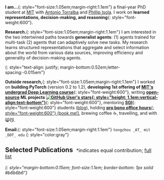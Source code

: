 **I am...**{: style="font-size:1.05em;margin-right:1.1em"} a final-year PhD student at [MIT](https://www.csail.mit.edu/) with [Antonio Torralba](https://web.mit.edu/torralba/www/) and [Phillip Isola](https://web.mit.edu/phillipi/). I work on **learned representations, decision-making, and reasoning**{: style="font-weight:600"}.

<!-- **Research.**{: style="font-size:1.05em;margin-right:1.1em"}  **Intelligence via learned data structures.**
{: style="text-align: justify;margin-bottom:0.35em"}

My approach towards intelligence is to utilize certain structures of data <span style="color:gray">(<em>e.g.,</em> <u>invariances</u> to impercecptible changes, <u>distances</u> w.r.t. decision-making abilities, task-specific <u>factorizations</u> of signal and noise)</span>. These features enable better task-solving, learning efficiency and generalization, but have no known mathematical formulas.
**How to characterize such structures?**{: style="font-weight:600"}&nbsp;
**How to optimize neural networks to extract and represent them?**{: style="font-weight:600"}&nbsp;
**How to use these <u>learned data structures</u> for better perception, decision-making, <em>etc</em>?**{: style="font-weight:600"}
{: style="text-align: justify; margin-bottom:0.35em;letter-spacing:-0.015em"}
 + <i class="fab fa-connectdevelop" style="color:#00B7EB;font-weight:bold;width:2em;text-align:center;padding-right:5px" aria-hidden="true" />Data structures **as** learned representations.
   <p style="margin-bottom:-4px"></p>
 + <i class="fas fa-robot" style="color:#DA70D6;font-weight:bold;width:2em;text-align:center;padding-right:5px" aria-hidden="true" />Data structures **for** efficient and general agents.
   <p style="margin-bottom:-4px"></p>
 + <i class="fas fa-database" style="color:#32CD32;font-weight:bold;width:2em;text-align:center;padding-right:5px" aria-hidden="true" />Dataset structures **of** the learning process, <span style="color:gray"><em>e.g.</em>, what makes for a good training set.</span> -->
   <!--- <p style="margin-bottom:-0.9em"></p> --->
<!---{: style="text-align: justify;padding-left:15px;margin-top:-1px;margin-bottom:10px;font-size:0.885em;list-style-type: none;"} --->
<!-- {: style="text-align: justify;padding-left:10px;margin-top:-1px;font-size:0.875em;list-style-type: none;margin-bottom:0.35em"} -->

**Research.**{: style="font-size:1.05em;margin-right:1.1em"} I am interested in the two intertwined paths towards **generalist agents**: (1) agents trained for multi-task (2) agents that can adaptively solve new tasks. 
My research learns structured representations that aggregate and select information about the world from various data sources, improving efficiency and generality of decision-making agents.
<!-- **inductive structures in machine learning and artificial intelligence**, with a focus on <u>useful structures for better perception and decision-making</u> and <u>learning such structures with neural nets</u> <span style="color:gray">(<em>e.g.,</em> invariances to imperceptible changes, distances w.r.t. decision-making capabilities, task-specific factorizations of signal and noise)</span>. -->
{: style="text-align: justify; margin-bottom:0.52em;letter-spacing:-0.015em"}

<!---Broadly, I am interested in representation learning, reinforcement learning, synthetic data, and [dataset distillation](./dataset_distillation/).--->
<!--- I frequently collaborate within and outside MIT, including with [Yuandong Tian](https://yuandong-tian.com/){:.color}, [Amy Zhang](https://amyzhang.github.io/), [Simon S. Du](https://simonshaoleidu.com/), [Alyosha Efros](https://people.eecs.berkeley.edu/~efros/), [Jun-Yan Zhu](https://www.cs.cmu.edu/~junyanz/), etc. --->

**Outside research,**{: style="font-size:1.05em;margin-right:1.1em"} I worked on **building PyTorch** (version 0.2 to 1.2),
**developing 1st offering of [MIT's undergrad Deep Learning course](https://phillipi.github.io/6.s898/2022/index.html)**{: style="font-weight:600"}, writing
**[open-source](/open-source/) ML projects [![GitHub User's stars](https://img.shields.io/github/stars/ssnl?affiliations=OWNER%2CCOLLABORATOR&logo=github&label=stars){: style="height: 1.1em;vertical-align:text-bottom"}](/open-source/)**{: style="font-weight:600"},
mentoring **[SGI](https://sgi.mit.edu/)**{: style="font-weight:600"} students (<a href="https://summergeometry.org/sgi2023/a-study-on-quasimetric-reinforcement-learning/">blog</a>),
holding <a style="margin-left:0px" href="/pro-bono-office-hours/">**pro bono office hours**{: style="font-weight:600"} (book me!)</a>, brewing coffee ☕, travelling, 
and with 😸😼.

<!--- **On 2023-2024 faculty job market:**{: style="font-size:1.05em;margin-right:1.1em"} YES ✅ --->

**Email:**{: style="font-size:1.05em;margin-right:1.1em"} `tongzhou _AT_ mit _DOT_ edu`
{: style="color:gray"}

<!--
In addition to research, my time at MIT is spent on
+ Collaboration outside MIT with [Yuandong Tian](https://yuandong-tian.com/){:.color}, [Amy Zhang](https://amyzhang.github.io/), [Simon S. Du](https://simonshaoleidu.com/), [Alyosha Efros](https://people.eecs.berkeley.edu/~efros/), [Jun-Yan Zhu](https://www.cs.cmu.edu/~junyanz/), and many others.
  <p style="margin-bottom:-7px"></p>
+ **MIT's [Deep Learning](https://phillipi.github.io/6.s898/) course**: Developing its first offering and serving as the head TA.
  <p style="margin-bottom:-7px"></p>
+ <a style="margin-left:0px" href="https://github.com/ssnl">![GitHub User's stars](https://img.shields.io/github/stars/ssnl?affiliations=OWNER%2CCOLLABORATOR&logo=github&label=stars){: style="height: 1.1em;vertical-align:text-bottom"}</a> **Open source machine learning projects** (see [here](/open_source/) for a short list).
  <p style="margin-bottom:-7px"></p>
+ **Pro bono office hours:** Inspired by [Wei-Chiu Ma](https://people.csail.mit.edu/weichium/), I commit 1-2 hours per week to provide suggestions and/or mentorships to students from underrepresented groups or whoever is in need. Fill out [this form](https://forms.gle/pvrLmmrMkqAhApCC6) if you are interested.
  <p style="margin-bottom:-7px"></p>
{: style="text-align: justify;padding-left:1.2em;margin-top:-0.9em;font-size:0.88em;"}

Before MIT, I was an early member of the [PyTorch](https://pytorch.org/) team at [Meta AI (FAIR)](https://research.fb.com/category/facebook-ai-research-fair/) (2017-2019). My research journey started during undergradute years at UC Berkeley (2013-2017) with [Stuart Russell](http://people.eecs.berkeley.edu/~russell/){:.color}, [Ren Ng](https://www2.eecs.berkeley.edu/Faculty/Homepages/yirenng.html){:.color}, and [Alyosha Efros](https://people.eecs.berkeley.edu/~efros/){:.color} on probabilistic inference, graphics, and generative models.
{: style="text-align: justify;"} -->

## Selected Publications <span style="margin-left:6px;font-size:0.75em;font-weight:normal">*indicates equal contribution;<span style="margin-right:6px" /> [full list<i class="ai fa-fw ai-google-scholar-square" aria-hidden="true" />](https://scholar.google.com/citations?user=14HASnUAAAAJ)</span>
{: style="margin-bottom:0.15em; font-size:1.1em; border-bottom: 1px solid #b6b6b6"}


<!-- 1. **Optimal Goal-Reaching Reinforcement Learning via Quasimetric Learning** (<i class="fab fa-connectdevelop" style="color:#00B7EB;font-weight:bold;padding-right:1px" aria-hidden="true" /><i class="fas fa-robot" style="color:#DA70D6;font-weight:bold" aria-hidden="true" />)<br />[<span class="small__tt">**ICML 2023**{: .colorful}</span>][[Project Page](./quasimetric_rl){: .small__tt}] [[arXiv](https://arxiv.org/abs/2304.01203){: .small__tt}] [<span>Code Coming Soon</span>{: .small__tt}] <br />
    **Tongzhou Wang**, Antonio Torralba, Phillip Isola, Amy Zhang
    {: style="margin-bottom:-0.35em"}

    <div class="table-like hide__mobile" style="justify-content:space-evenly;max-width:100%;width:100%;margin:auto;margin-top:calc(0.35em + 5px);padding: 0px;">
        <table style="max-width:750px;">
        <tr style="width: 100%;text-align: center;">
            <td style="font-size:1.25em;font-family:monospace;display: inline-block;text-align: center;width:35%;padding: 0px;border-bottom:0px">
            <img style="float: left; width: 100%;padding-bottom: 10px;" alt="paper thumbnail" src="./quasimetric_rl/assets/images/quasimetric_structure.png">
            Quasimetric Geometry
            </td><td style="font-size:2.9em;font-family:monospace;display: inline-block;text-align: center;width:5%;padding: 0px;border-bottom:0px">
            +
            </td><td style="font-size:1.25em;font-family:monospace;display: inline-block;text-align: center;vertical-align: bottom;width:33%;padding: 0px;border-bottom:0px;"><div style="padding-bottom: 3px" >
            <video src="https://user-images.githubusercontent.com/5674597/229619483-4e565dee-7b69-45a6-8f81-f21647f0df71.mp4" controls="controls" autoplay="true" loop="true" muted="muted" class="d-block rounded-bottom-2 border-top width-fit" style="width:100%">  </video></div>
            A Novel Objective<br>
            <div style="font-size: 0.67em;padding:0px;padding-top: 0px;">(Push apart <span style="color:rgb(217, 0, 0);font-weight: bold;">start state</span> and <span style="color:rgb(217, 0, 0);font-weight: bold;">goal</span><br>while maintaining local distances)</div>
            </td><td style="font-size:2.9em;font-family:monospace;display: inline-block;text-align: center;width:5%;padding: 0px;border-bottom:0px">
            =
            </td><td style="font-size:1.2em;font-family:monospace;display: inline-block;text-align: center;width:22%;padding: 0px;border-bottom:0px">
            Optimal Value $V^*$<br><span style="color:#97999c; font-weight: 200;font-style: italic;">AND</span><br>High-Performing<br>Goal-Reaching Agents
            </td>
        </tr>
        </table>
    </div>

1. **Improved Representation of Asymmetrical Distances with Interval Quasimetric Embeddings** (<i class="fab fa-connectdevelop" style="color:#00B7EB;font-weight:bold" aria-hidden="true" />)<br />[[<span class="small__tt">**NeurIPS 2022 NeurReps Workshop**{: .colorful}</span>](https://www.neurreps.org/)] [[Project Page](./interval_quasimetric_embedding){: .small__tt}] [[arXiv](https://arxiv.org/abs/2211.15120){: .small__tt}] [[PyTorch Package for Quasimetric Learning](https://github.com/quasimetric-learning/torch-quasimetric){: .small__tt}] <br />
    **Tongzhou Wang**, Phillip Isola
    {: style="margin-bottom:-0.35em"}

    <div>
    <img src="./interval_quasimetric_embedding/images/iqe_compute_nobg.png" alt="computing-iqe" class="hide__mobile" style="max-width:750px;width:100%;margin-top:0.55em">
    </div>

2. **Denoised MDPs: Learning World Models Better Than The World** (<i class="fab fa-connectdevelop" style="color:#00B7EB;font-weight:bold;padding-right:1px" aria-hidden="true" /><i class="fas fa-robot" style="color:#DA70D6;font-weight:bold" aria-hidden="true" />)<br />[<span class="small__tt">**ICML 2022**{: .colorful}</span>] [[Project Page](./denoised_mdp){: .small__tt}] [[arXiv](https://arxiv.org/abs/2206.15477){: .small__tt}] [[code](https://github.com/facebookresearch/denoised_mdp){: .small__tt}] <br />
    **Tongzhou Wang**, Simon S. Du, Antonio Torralba, Phillip Isola, Amy Zhang, Yuandong Tian
    {: style="margin-bottom:-0.35em"}

    <div>
    <video src="https://user-images.githubusercontent.com/5674597/173155667-d4bcc7af-1f12-4ba3-a733-ef9d5f631c96.mp4" controls="controls" autoplay="true" loop="true" muted="muted" class="d-block rounded-bottom-2 border-top width-fit hide__mobile" style="max-width:900px;width:115%;margin-top:-0.85em;margin-bottom:-0.75em;margin-left:-5%;position:sticky;z-index:-1">  </video>
    </div>

3. **On the Learning and Learnability of Quasimetrics** (<i class="fab fa-connectdevelop" style="color:#00B7EB;font-weight:bold;padding-right:1px" aria-hidden="true" /><i class="fas fa-robot" style="color:#DA70D6;font-weight:bold" aria-hidden="true" />)<br />[<span class="small__tt">**ICLR 2022**{: .colorful}</span>] [[Project Page](/quasimetric){: .small__tt}] [[arXiv](https://arxiv.org/abs/2206.15478){: .small__tt}] [[OpenReview](https://openreview.net/forum?id=y0VvIg25yk){: .small__tt}] [[code](https://github.com/SsnL/poisson_quasimetric_embedding){: .small__tt}] <br />
    **Tongzhou Wang**, Phillip Isola
    {: style="margin-bottom:-0.35em"}

    <div>
    <img src="./quasimetric/images/function_spaces_cropped.png" alt="quasimetric-function-spaces" class="hide__mobile" style="max-width:750px;width:100%">
    </div>

4. **Learning to See by Looking at Noise** (<i class="fab fa-connectdevelop" style="color:#00B7EB;font-weight:bold;padding-right:1px" aria-hidden="true" /><i class="fas fa-database" style="color:#32CD32;font-weight:bold;padding:1px" aria-hidden="true" />)<br />[<span class="small__tt">**NeurIPS 2021**{: .colorful}</span>] [[Project Page](https://mbaradad.github.io/learning_with_noise/){: .small__tt}] [[arXiv](https://arxiv.org/abs/2106.05963){: .small__tt}] [[code & datasets](https://github.com/mbaradad/learning_with_noise){: .small__tt}] <br />
    Manel Baradad\*, Jonas Wulff\*, **Tongzhou Wang**, Phillip Isola, Antonio Torralba
    {: style="margin-bottom:-0.35em"}

    <div>
    <img src="https://mbaradad.github.io/learning_with_noise/images/teaser.jpeg" alt="learning-to-see-by-looking-at-noises" class="hide__mobile" style="max-width:750px;width:100%;margin-top:0.35em">
    </div>

5. **<span style="letter-spacing:-0.25px">Understanding Contrastive Representation Learning through Alignment and Uniformity on the Hypersphere</span>** (<i class="fab fa-connectdevelop" style="color:#00B7EB;font-weight:bold" aria-hidden="true" />)<br />[<span class="small__tt">**ICML 2020**{: .colorful}</span>] [[Project Page](/hypersphere){: .small__tt}] [[arXiv](https://arxiv.org/abs/2005.10242){: .small__tt}] [[code](https://github.com/SsnL/align_uniform){: .small__tt}] <br />
    **Tongzhou Wang**, Phillip Isola
    {: style="margin-bottom:-0.35em"}

    <div class="hide__mobile" style="max-width:750px;width:100%">
    <div style="width:100%; display:inline-flex;margin-top:0.2em">
        <span style="width:40%;border-bottom: 0px;padding:0px;margin-right:2%;vertical-align: bottom;text-align: left;display:inline-block">
            <img style="max-width:100%;max-height:100%;" src="/assets/images/hypersphere_stl10_scatter_linear_output.png" alt="hypersphere_stl10_scatter_linear_output" />
        </span>
        <span style="width:58%;border-bottom: 0px;padding-left:0px;padding-right:0px;text-align:right;vertical-align: bottom;font-size:75%">
            <div style="font-size: 0.735em;display: inline-block;text-align:left;padding-bottom:1.05em;width:100%;max-height:100%;margin-top:3.5%" >
              <div style="background: #ffffff; overflow:auto;width:auto;border:solid gray;border-width:.1em .1em .1em .8em;padding:.2em .6em">
        <pre style="margin: 0; line-height: 160%">
<span style="color: #888888"># bsz : batch size (number of positive pairs)</span>
<span style="color: #888888"># d   : latent dim</span>
<span style="color: #888888"># x   : Tensor, shape=[bsz, d]</span>
<span style="color: #888888">#       latents for one side of positive pairs</span>
<span style="color: #888888"># y   : Tensor, shape=[bsz, d]</span>
<span style="color: #888888">#       latents for the other side of positive pairs</span>
<span style="color: #008800; font-weight: bold">def</span> <span style="color: #0066BB; font-weight: bold">align_loss</span>(x, y, alpha<span style="color: #333333">=</span><span style="color: #0000DD; font-weight: bold">2</span>):
<span style="color: #008800; font-weight: bold">    return</span> (x <span style="color: #333333">-</span> y)<span style="color: #333333">.</span>norm(p<span style="color: #333333">=</span><span style="color: #0000DD; font-weight: bold">2</span>, dim<span style="color: #333333">=</span><span style="color: #0000DD; font-weight: bold">1</span>)<span style="color: #333333">.</span>pow(alpha)<span style="color: #333333">.</span>mean()<br/>
<span style="color: #008800; font-weight: bold">def</span> <span style="color: #0066BB; font-weight: bold">uniform_loss</span>(x, t<span style="color: #333333">=</span><span style="color: #0000DD; font-weight: bold">2</span>):
<span style="color: #008800; font-weight: bold">    return</span> torch<span style="color: #333333">.</span>pdist(x, p<span style="color: #333333">=</span><span style="color: #0000DD; font-weight: bold">2</span>)<span style="color: #333333">.</span>pow(<span style="color: #0000DD; font-weight: bold">2</span>)<span style="color: #333333">.</span>mul(<span style="color: #333333">-</span>t)<span style="color: #333333">.</span>exp()<span style="color: #333333">.</span>mean()<span style="color: #333333">.</span>log()</pre>
      </div>
              <div style="text-align: center; font-size: 1.35em"><a href='https://github.com/SsnL/align_uniform'>PyTorch implementation</a> of the alignment and uniformity losses</div>
            </div>
        </span>
      </div>
    </div>

1. **Dataset Distillation** (<i class="fas fa-database" style="color:#32CD32;font-weight:bold;padding:1px" aria-hidden="true" />)<br />[[Project Page](/dataset_distillation){: .small__tt}] [[arXiv](https://arxiv.org/abs/1811.10959){: .small__tt}] [[code](https://github.com/SsnL/dataset-distillation){: .small__tt}]  [[DD Papers](https://github.com/Guang000/Awesome-Dataset-Distillation){: .small__tt}] <br />
    **Tongzhou Wang**, Jun-Yan Zhu, Antonio Torralba, Alexei A. Efros
    {: style="margin-bottom:-0.35em"}

    <div>
    <img src="/assets/images/dataset_distillation_fixed_mnist.png" alt="dataset_distillation_fixed_mnist" class="hide__mobile" style="max-width:750px;width:100%;margin-top:0.3em">
    </div>

2. **Meta-Learning MCMC Proposals**<br />[<span class="small__tt">**NeurIPS 2018**{: .colorful}</span>] [<span class="small__tt">**PROBPROG 2018**{: .colorful}</span>] [[ICML 2017 AutoML Workshop Oral](./automl_17/slides.pdf){: .small__tt}] [[arXiv](https://arxiv.org/abs/1708.06040){: .small__tt}] <br />
    **Tongzhou Wang**, Yi Wu, David A. Moore, Stuart J. Russell
    {: style="margin-bottom:-0.35em"}

    <div>
    <img src="/assets/images/meta_learning_mcmc_gmm_trace.png" alt="meta_learning_mcmc_gmm_trace" class="hide__mobile" style="max-width:730px;width:100%;margin-top:0.55em">
    </div>

3. **Learning to Synthesize a 4D RGBD Light Field from a Single Image**<br />[<span class="small__tt">**ICCV 2017**{: .colorful}</span>] [[arXiv](https://arxiv.org/abs/1708.03292){: .small__tt}] <br />
    Pratul Srinivasan, **Tongzhou Wang**, Ashwin Sreelal, Ravi Ramamoorthi, Ren Ng
    {: style="margin-bottom:-0.35em"}

    <div>
    <img src="/assets/images/2d_to_4d_pipeline.png" alt="light-field-synthesis-pipeline" class="hide__mobile" style="max-width:750px;width:100%;margin-top:0.35em">
    </div>
{: style="text-align: justify;padding-left:20px;list-style-type: square;"} -->

<!--
## Selected Projects

1. **Improved Training of Cycle-Consistent Adversarial Networks**

    **Tongzhou Wang** and Yihan Lin with research group of Prof. Alexei A. Efros

    Related report: [**CycleGAN with Better Cycles**{: style="font-size: 0.95em"}](/better_cycles/report.pdf).

2. **Modeling Punctuations in Online Reviews**<br/>[[technical report](/punctuations/report.pdf){: .small__tt}]

    **Tongzhou Wang**

    ![light-field-synthesis-pipeline](/assets/images/punctuation_neg_ex.png){: style="max-height:7em;width:auto;"}
-->